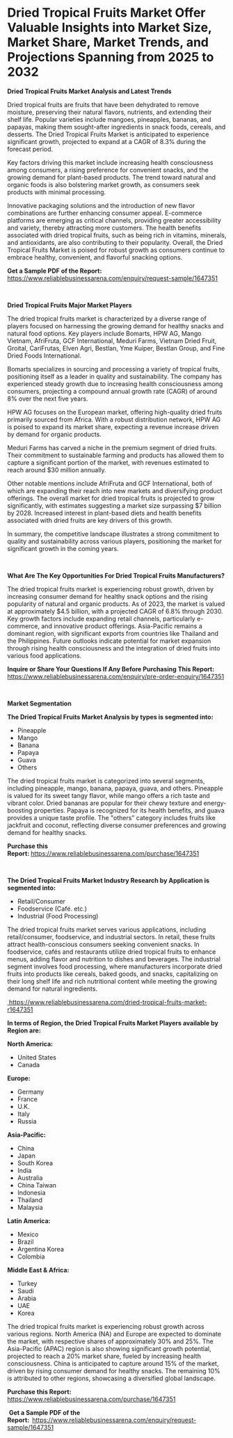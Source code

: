 <p><h1>Dried Tropical Fruits Market Offer Valuable Insights into Market Size, Market Share, Market Trends, and Projections Spanning from 2025 to 2032</h1></p><p><strong>Dried Tropical Fruits Market Analysis and Latest Trends</strong></p>
<p><p>Dried tropical fruits are fruits that have been dehydrated to remove moisture, preserving their natural flavors, nutrients, and extending their shelf life. Popular varieties include mangoes, pineapples, bananas, and papayas, making them sought-after ingredients in snack foods, cereals, and desserts. The Dried Tropical Fruits Market is anticipated to experience significant growth, projected to expand at a CAGR of 8.3% during the forecast period. </p><p>Key factors driving this market include increasing health consciousness among consumers, a rising preference for convenient snacks, and the growing demand for plant-based products. The trend toward natural and organic foods is also bolstering market growth, as consumers seek products with minimal processing. </p><p>Innovative packaging solutions and the introduction of new flavor combinations are further enhancing consumer appeal. E-commerce platforms are emerging as critical channels, providing greater accessibility and variety, thereby attracting more customers. The health benefits associated with dried tropical fruits, such as being rich in vitamins, minerals, and antioxidants, are also contributing to their popularity. Overall, the Dried Tropical Fruits Market is poised for robust growth as consumers continue to embrace healthy, convenient, and flavorful snacking options.</p></p>
<p><strong>Get a Sample PDF of the Report:&nbsp;</strong> <a href="https://www.reliablebusinessarena.com/enquiry/request-sample/1647351?utm_campaign=2639&utm_medium=2&utm_source=Github&utm_content=ia&utm_term=16042025&utm_id=dried-tropical-fruits">https://www.reliablebusinessarena.com/enquiry/request-sample/1647351</a></p>
<p>&nbsp;</p>
<p><strong>Dried Tropical Fruits Major Market Players</strong></p>
<p><p>The dried tropical fruits market is characterized by a diverse range of players focused on harnessing the growing demand for healthy snacks and natural food options. Key players include Bomarts, HPW AG, Mango Vietnam, AfriFruta, GCF International, Meduri Farms, Vietnam Dried Fruit, Groital, CariFrutas, Elven Agri, Bestlan, Yme Kuiper, Bestlan Group, and Fine Dried Foods International.</p><p>Bomarts specializes in sourcing and processing a variety of tropical fruits, positioning itself as a leader in quality and sustainability. The company has experienced steady growth due to increasing health consciousness among consumers, projecting a compound annual growth rate (CAGR) of around 8% over the next five years.</p><p>HPW AG focuses on the European market, offering high-quality dried fruits primarily sourced from Africa. With a robust distribution network, HPW AG is poised to expand its market share, expecting a revenue increase driven by demand for organic products. </p><p>Meduri Farms has carved a niche in the premium segment of dried fruits. Their commitment to sustainable farming and products has allowed them to capture a significant portion of the market, with revenues estimated to reach around $30 million annually.</p><p>Other notable mentions include AfriFruta and GCF International, both of which are expanding their reach into new markets and diversifying product offerings. The overall market for dried tropical fruits is projected to grow significantly, with estimates suggesting a market size surpassing $7 billion by 2028. Increased interest in plant-based diets and health benefits associated with dried fruits are key drivers of this growth. </p><p>In summary, the competitive landscape illustrates a strong commitment to quality and sustainability across various players, positioning the market for significant growth in the coming years.</p></p>
<p>&nbsp;</p>
<p><strong>What Are The Key Opportunities For Dried Tropical Fruits Manufacturers?</strong></p>
<p><p>The dried tropical fruits market is experiencing robust growth, driven by increasing consumer demand for healthy snack options and the rising popularity of natural and organic products. As of 2023, the market is valued at approximately $4.5 billion, with a projected CAGR of 6.8% through 2030. Key growth factors include expanding retail channels, particularly e-commerce, and innovative product offerings. Asia-Pacific remains a dominant region, with significant exports from countries like Thailand and the Philippines. Future outlooks indicate potential for market expansion through rising health consciousness and the integration of dried fruits into various food applications.</p></p>
<p><strong>Inquire or Share Your Questions If Any Before Purchasing This Report:</strong> <a href="https://www.reliablebusinessarena.com/enquiry/pre-order-enquiry/1647351?utm_campaign=2639&utm_medium=2&utm_source=Github&utm_content=ia&utm_term=16042025&utm_id=dried-tropical-fruits">https://www.reliablebusinessarena.com/enquiry/pre-order-enquiry/1647351</a></p>
<p>&nbsp;</p>
<p><strong>Market Segmentation</strong></p>
<p><strong>The Dried Tropical Fruits Market Analysis by types is segmented into:</strong></p>
<p><ul><li>Pineapple</li><li>Mango</li><li>Banana</li><li>Papaya</li><li>Guava</li><li>Others</li></ul></p>
<p><p>The dried tropical fruits market is categorized into several segments, including pineapple, mango, banana, papaya, guava, and others. Pineapple is valued for its sweet tangy flavor, while mango offers a rich taste and vibrant color. Dried bananas are popular for their chewy texture and energy-boosting properties. Papaya is recognized for its health benefits, and guava provides a unique taste profile. The "others" category includes fruits like jackfruit and coconut, reflecting diverse consumer preferences and growing demand for healthy snacks.</p></p>
<p><strong>Purchase this Report:&nbsp;</strong><a href="https://www.reliablebusinessarena.com/purchase/1647351?utm_campaign=2639&utm_medium=2&utm_source=Github&utm_content=ia&utm_term=16042025&utm_id=dried-tropical-fruits">https://www.reliablebusinessarena.com/purchase/1647351</a></p>
<p>&nbsp;</p>
<p><strong>The Dried Tropical Fruits Market Industry Research by Application is segmented into:</strong></p>
<p><ul><li>Retail/Consumer</li><li>Foodservice (Café. etc.)</li><li>Industrial (Food Processing)</li></ul></p>
<p><p>The dried tropical fruits market serves various applications, including retail/consumer, foodservice, and industrial sectors. In retail, these fruits attract health-conscious consumers seeking convenient snacks. In foodservice, cafés and restaurants utilize dried tropical fruits to enhance menus, adding flavor and nutrition to dishes and beverages. The industrial segment involves food processing, where manufacturers incorporate dried fruits into products like cereals, baked goods, and snacks, capitalizing on their long shelf life and rich nutritional content while meeting the growing demand for natural ingredients.</p></p>
<p><a href="https://www.reliablebusinessarena.com/dried-tropical-fruits-market-r1647351?utm_campaign=2639&utm_medium=2&utm_source=Github&utm_content=ia&utm_term=16042025&utm_id=dried-tropical-fruits">&nbsp;https://www.reliablebusinessarena.com/dried-tropical-fruits-market-r1647351</a></p>
<p><strong>In terms of Region, the Dried Tropical Fruits Market Players available by Region are:</strong></p>
<p>
    <p> <strong> North America: </strong>
        <ul>
            <li>United States</li>
            <li>Canada</li>
        </ul>
        </p> 
    <p> <strong> Europe: </strong>
        <ul>
            <li>Germany</li>
            <li>France</li>
            <li>U.K.</li>
            <li>Italy</li>
            <li>Russia</li>
        </ul>
        </p> 
    <p> <strong> Asia-Pacific: </strong>
        <ul>
            <li>China</li>
            <li>Japan</li>
            <li>South Korea</li>
            <li>India</li>
            <li>Australia</li>
            <li>China Taiwan</li>
            <li>Indonesia</li>
            <li>Thailand</li>
            <li>Malaysia</li>
        </ul>
        </p> 
    <p> <strong> Latin America: </strong>
        <ul>
            <li>Mexico</li>
            <li>Brazil</li>
            <li>Argentina Korea</li>
            <li>Colombia</li>
        </ul>
        </p> 
    <p> <strong> Middle East & Africa: </strong>
        <ul>
            <li>Turkey</li>
            <li>Saudi</li>
            <li>Arabia</li>
            <li>UAE</li>
            <li>Korea</li>
        </ul>
    </p>
    </p>
<p><p>The dried tropical fruits market is experiencing robust growth across various regions. North America (NA) and Europe are expected to dominate the market, with respective shares of approximately 30% and 25%. The Asia-Pacific (APAC) region is also showing significant growth potential, projected to reach a 20% market share, fueled by increasing health consciousness. China is anticipated to capture around 15% of the market, driven by rising consumer demand for healthy snacks. The remaining 10% is attributed to other regions, showcasing a diversified global landscape.</p></p>
<p><strong>Purchase this Report: </strong><a href="https://www.reliablebusinessarena.com/purchase/1647351?utm_campaign=2639&utm_medium=2&utm_source=Github&utm_content=ia&utm_term=16042025&utm_id=dried-tropical-fruits">https://www.reliablebusinessarena.com/purchase/1647351</a></p>
<p>&nbsp;<strong>Get a Sample PDF of the Report:&nbsp;&nbsp;</strong><a href="https://www.reliablebusinessarena.com/enquiry/request-sample/1647351?utm_campaign=2639&utm_medium=2&utm_source=Github&utm_content=ia&utm_term=16042025&utm_id=dried-tropical-fruits">https://www.reliablebusinessarena.com/enquiry/request-sample/1647351</a></p>
<p><strong></strong></p>
<p><p></p><p></p><p></p></p>